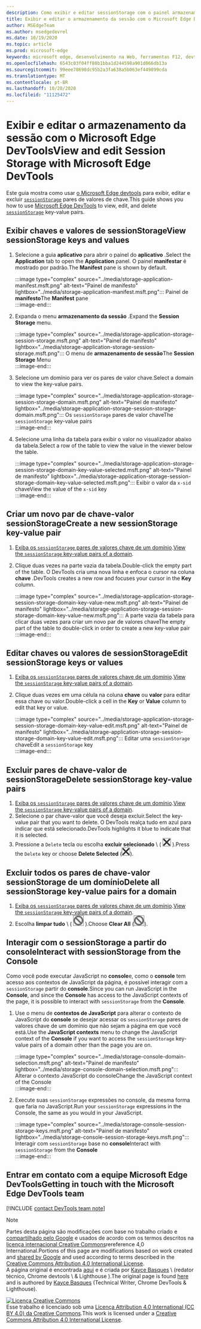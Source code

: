```yaml
---
description: Como exibir e editar sessionStorage com o painel armazenamento da sessão e o console.
title: Exibir e editar o armazenamento da sessão com o Microsoft Edge DevTools
author: MSEdgeTeam
ms.author: msedgedevrel
ms.date: 10/19/2020
ms.topic: article
ms.prod: microsoft-edge
keywords: microsoft edge, desenvolvimento na Web, ferramentas F12, devtools
ms.openlocfilehash: 6543c03f04ff80b1bba1d244598a901d066db13a
ms.sourcegitcommit: 99eee78698dc95b2a3fa638a5b063ef449899cda
ms.translationtype: MT
ms.contentlocale: pt-BR
ms.lasthandoff: 10/20/2020
ms.locfileid: "11125472"
---
```

<!-- Copyright Kayce Basques 

   Licensed under the Apache License, Version 2.0 (the "License");
   you may not use this file except in compliance with the License.
   You may obtain a copy of the License at

       https://www.apache.org/licenses/LICENSE-2.0

   Unless required by applicable law or agreed to in writing, software
   distributed under the License is distributed on an "AS IS" BASIS,
   WITHOUT WARRANTIES OR CONDITIONS OF ANY KIND, either express or implied.
   See the License for the specific language governing permissions and
   limitations under the License.  -->

# <span data-ttu-id="49a42-104">Exibir e editar o armazenamento da sessão com o Microsoft Edge DevTools</span><span class="sxs-lookup"><span data-stu-id="49a42-104">View and edit Session Storage with Microsoft Edge DevTools</span></span>  

<span data-ttu-id="49a42-105">Este guia mostra como usar [o Microsoft Edge devtools][MicrosoftEdgeDevTools] para exibir, editar e excluir [`sessionStorage`][MDNSessionStorage] pares de valores de chave.</span><span class="sxs-lookup"><span data-stu-id="49a42-105">This guide shows you how to use [Microsoft Edge DevTools][MicrosoftEdgeDevTools] to view, edit, and delete [`sessionStorage`][MDNSessionStorage] key-value pairs.</span></span>  

## <span data-ttu-id="49a42-106">Exibir chaves e valores de sessionStorage</span><span class="sxs-lookup"><span data-stu-id="49a42-106">View sessionStorage keys and values</span></span>  

1.  <span data-ttu-id="49a42-107">Selecione a guia **aplicativo** para abrir o painel do **aplicativo** .</span><span class="sxs-lookup"><span data-stu-id="49a42-107">Select the **Application** tab to open the **Application** panel.</span></span>  <span data-ttu-id="49a42-108">O painel **manifestar** é mostrado por padrão.</span><span class="sxs-lookup"><span data-stu-id="49a42-108">The **Manifest** pane is shown by default.</span></span>  
    
    :::image type="complex" source="../media/storage-application-manifest.msft.png" alt-text="Painel de manifesto" lightbox="../media/storage-application-manifest.msft.png":::
       <span data-ttu-id="49a42-110">Painel de **manifesto**</span><span class="sxs-lookup"><span data-stu-id="49a42-110">The **Manifest** pane</span></span>  
    :::image-end:::  
    
1.  <span data-ttu-id="49a42-111">Expanda o menu **armazenamento da sessão** .</span><span class="sxs-lookup"><span data-stu-id="49a42-111">Expand the **Session Storage** menu.</span></span>  
    
    :::image type="complex" source="../media/storage-application-storage-session-storage.msft.png" alt-text="Painel de manifesto" lightbox="../media/storage-application-storage-session-storage.msft.png":::
       <span data-ttu-id="49a42-113">O menu de **armazenamento de sessão**</span><span class="sxs-lookup"><span data-stu-id="49a42-113">The **Session Storage** Menu</span></span>  
    :::image-end:::  
    
1.  <span data-ttu-id="49a42-114">Selecione um domínio para ver os pares de valor chave.</span><span class="sxs-lookup"><span data-stu-id="49a42-114">Select a domain to view the key-value pairs.</span></span>  
    
    :::image type="complex" source="../media/storage-application-storage-session-storage-domain.msft.png" alt-text="Painel de manifesto" lightbox="../media/storage-application-storage-session-storage-domain.msft.png":::
       <span data-ttu-id="49a42-116">Os `sessionStorage` pares de valor chave</span><span class="sxs-lookup"><span data-stu-id="49a42-116">The `sessionStorage` key-value pairs</span></span>  
    :::image-end:::  
    
1.  <span data-ttu-id="49a42-117">Selecione uma linha da tabela para exibir o valor no visualizador abaixo da tabela.</span><span class="sxs-lookup"><span data-stu-id="49a42-117">Select a row of the table to view the value in the viewer below the table.</span></span>  
    
    :::image type="complex" source="../media/storage-application-storage-session-storage-domain-key-value-selected.msft.png" alt-text="Painel de manifesto" lightbox="../media/storage-application-storage-session-storage-domain-key-value-selected.msft.png":::
       <span data-ttu-id="49a42-119">Exibir o valor da `x-sid` chave</span><span class="sxs-lookup"><span data-stu-id="49a42-119">View the value of the `x-sid` key</span></span>  
    :::image-end:::  
    
## <span data-ttu-id="49a42-120">Criar um novo par de chave-valor sessionStorage</span><span class="sxs-lookup"><span data-stu-id="49a42-120">Create a new sessionStorage key-value pair</span></span>  

1.  <span data-ttu-id="49a42-121">[Exiba os `sessionStorage` pares de valores chave de um domínio](#view-sessionstorage-keys-and-values).</span><span class="sxs-lookup"><span data-stu-id="49a42-121">[View the `sessionStorage` key-value pairs of a domain](#view-sessionstorage-keys-and-values).</span></span>  
1.  <span data-ttu-id="49a42-122">Clique duas vezes na parte vazia da tabela.</span><span class="sxs-lookup"><span data-stu-id="49a42-122">Double-click the empty part of the table.</span></span>  <span data-ttu-id="49a42-123">O DevTools cria uma nova linha e enfoca o cursor na coluna **chave** .</span><span class="sxs-lookup"><span data-stu-id="49a42-123">DevTools creates a new row and focuses your cursor in the **Key** column.</span></span>  
    
    :::image type="complex" source="../media/storage-application-storage-session-storage-domain-key-value-new.msft.png" alt-text="Painel de manifesto" lightbox="../media/storage-application-storage-session-storage-domain-key-value-new.msft.png":::
       <span data-ttu-id="49a42-125">A parte vazia da tabela para clicar duas vezes para criar um novo par de valores chave</span><span class="sxs-lookup"><span data-stu-id="49a42-125">The empty part of the table to double-click in order to create a new key-value pair</span></span>  
    :::image-end:::  
    
## <span data-ttu-id="49a42-126">Editar chaves ou valores de sessionStorage</span><span class="sxs-lookup"><span data-stu-id="49a42-126">Edit sessionStorage keys or values</span></span>  

1.  <span data-ttu-id="49a42-127">[Exiba os `sessionStorage` pares de valores chave de um domínio](#view-sessionstorage-keys-and-values).</span><span class="sxs-lookup"><span data-stu-id="49a42-127">[View the `sessionStorage` key-value pairs of a domain](#view-sessionstorage-keys-and-values).</span></span>  
1.  <span data-ttu-id="49a42-128">Clique duas vezes em uma célula na coluna **chave** ou **valor** para editar essa chave ou valor.</span><span class="sxs-lookup"><span data-stu-id="49a42-128">Double-click a cell in the **Key** or **Value** column to edit that key or value.</span></span>  
    
    :::image type="complex" source="../media/storage-application-storage-session-storage-domain-key-value-edit.msft.png" alt-text="Painel de manifesto" lightbox="../media/storage-application-storage-session-storage-domain-key-value-edit.msft.png":::
       <span data-ttu-id="49a42-130">Editar uma `sessionStorage` chave</span><span class="sxs-lookup"><span data-stu-id="49a42-130">Edit a `sessionStorage` key</span></span>  
    :::image-end:::  
    
## <span data-ttu-id="49a42-131">Excluir pares de chave-valor de sessionStorage</span><span class="sxs-lookup"><span data-stu-id="49a42-131">Delete sessionStorage key-value pairs</span></span>  

1.  <span data-ttu-id="49a42-132">[Exiba os `sessionStorage` pares de valores chave de um domínio](#view-sessionstorage-keys-and-values).</span><span class="sxs-lookup"><span data-stu-id="49a42-132">[View the `sessionStorage` key-value pairs of a domain](#view-sessionstorage-keys-and-values).</span></span>  
1.  <span data-ttu-id="49a42-133">Selecione o par chave-valor que você deseja excluir.</span><span class="sxs-lookup"><span data-stu-id="49a42-133">Select the key-value pair that you want to delete.</span></span>  <span data-ttu-id="49a42-134">O DevTools realça tudo em azul para indicar que está selecionado.</span><span class="sxs-lookup"><span data-stu-id="49a42-134">DevTools highlights it blue to indicate that it is selected.</span></span>  
1.  <span data-ttu-id="49a42-135">Pressione a `Delete` tecla ou escolha **excluir selecionado** \ ( ![ excluir selecionado ][ImageDeleteIcon] \).</span><span class="sxs-lookup"><span data-stu-id="49a42-135">Press the `Delete` key or choose **Delete Selected** \(![Delete Selected][ImageDeleteIcon]\).</span></span>  
    
## <span data-ttu-id="49a42-136">Excluir todos os pares de chave-valor sessionStorage de um domínio</span><span class="sxs-lookup"><span data-stu-id="49a42-136">Delete all sessionStorage key-value pairs for a domain</span></span>  

1.  <span data-ttu-id="49a42-137">[Exiba os `sessionStorage` pares de valores chave de um domínio](#view-sessionstorage-keys-and-values).</span><span class="sxs-lookup"><span data-stu-id="49a42-137">[View the `sessionStorage` key-value pairs of a domain](#view-sessionstorage-keys-and-values).</span></span>  
1.  <span data-ttu-id="49a42-138">Escolha **limpar tudo** \ ( ![ limpar tudo ][ImageClearIcon] \).</span><span class="sxs-lookup"><span data-stu-id="49a42-138">Choose **Clear All** \(![Clear All][ImageClearIcon]\).</span></span>  
    
## <span data-ttu-id="49a42-139">Interagir com o sessionStorage a partir do console</span><span class="sxs-lookup"><span data-stu-id="49a42-139">Interact with sessionStorage from the Console</span></span>  

<span data-ttu-id="49a42-140">Como você pode executar JavaScript no **console**e, como o **console** tem acesso aos contextos de JavaScript da página, é possível interagir com a `sessionStorage` partir do **console**.</span><span class="sxs-lookup"><span data-stu-id="49a42-140">Since you can run JavaScript in the **Console**, and since the **Console** has access to the JavaScript contexts of the page, it is possible to interact with `sessionStorage` from the **Console**.</span></span>  

1.  <span data-ttu-id="49a42-141">Use o menu de **contextos de JavaScript** para alterar o contexto de JavaScript do **console** se desejar acessar os `sessionStorage` pares de valores chave de um domínio que não sejam a página em que você está.</span><span class="sxs-lookup"><span data-stu-id="49a42-141">Use the **JavaScript contexts** menu to change the JavaScript context of the **Console** if you want to access the `sessionStorage` key-value pairs of a domain other than the page you are on.</span></span>  
    
    :::image type="complex" source="../media/storage-console-domain-selection.msft.png" alt-text="Painel de manifesto" lightbox="../media/storage-console-domain-selection.msft.png":::
       <span data-ttu-id="49a42-143">Alterar o contexto JavaScript do console</span><span class="sxs-lookup"><span data-stu-id="49a42-143">Change the JavaScript context of the Console</span></span>  
    :::image-end:::  
    
1.  <span data-ttu-id="49a42-144">Execute suas `sessionStorage` expressões no console, da mesma forma que faria no JavaScript.</span><span class="sxs-lookup"><span data-stu-id="49a42-144">Run your `sessionStorage` expressions in the Console, the same as you would in your JavaScript.</span></span>  
    
    :::image type="complex" source="../media/storage-console-session-storage-keys.msft.png" alt-text="Painel de manifesto" lightbox="../media/storage-console-session-storage-keys.msft.png":::
       <span data-ttu-id="49a42-146">Interagir com `sessionStorage` base no **console**</span><span class="sxs-lookup"><span data-stu-id="49a42-146">Interact with `sessionStorage` from the **Console**</span></span>  
    :::image-end:::  
    
## <span data-ttu-id="49a42-147">Entrar em contato com a equipe Microsoft Edge DevTools</span><span class="sxs-lookup"><span data-stu-id="49a42-147">Getting in touch with the Microsoft Edge DevTools team</span></span>  

[!INCLUDE [contact DevTools team note](../includes/contact-devtools-team-note.md)]  

<!-- image links -->  

[ImageClearIcon]: ../media/clear-icon.msft.png  
[ImageDeleteIcon]: ../media/delete-icon.msft.png  

<!-- links -->  

[MicrosoftEdgeDevTools]: ../../devtools-guide-chromium.md "Ferramentas de desenvolvedor do Microsoft Edge (Chromium) | Documentos da Microsoft"  

[MDNSessionStorage]: https://developer.mozilla.org/docs/Web/API/Window/sessionStorage "Window. sessionStorage | MDN"  

> [!NOTE]
> <span data-ttu-id="49a42-150">Partes desta página são modificações com base no trabalho criado e [compartilhado pelo Google][GoogleSitePolicies] e usados de acordo com os termos descritos na [licença internacional Creative Commons][CCA4IL]rereference 4,0 International.</span><span class="sxs-lookup"><span data-stu-id="49a42-150">Portions of this page are modifications based on work created and [shared by Google][GoogleSitePolicies] and used according to terms described in the [Creative Commons Attribution 4.0 International License][CCA4IL].</span></span>  
> <span data-ttu-id="49a42-151">A página original é encontrada [aqui](https://developers.google.com/web/tools/chrome-devtools/storage/sessionstorage) e é criada por [Kayce Basques][KayceBasques] \ (redator técnico, Chrome devtools \ & Lighthouse \).</span><span class="sxs-lookup"><span data-stu-id="49a42-151">The original page is found [here](https://developers.google.com/web/tools/chrome-devtools/storage/sessionstorage) and is authored by [Kayce Basques][KayceBasques] \(Technical Writer, Chrome DevTools \& Lighthouse\).</span></span>  

[![Licença Creative Commons][CCby4Image]][CCA4IL]  
<span data-ttu-id="49a42-153">Esse trabalho é licenciado sob uma [Licença Attribution 4.0 International (CC BY 4.0) da Creative Commons][CCA4IL].</span><span class="sxs-lookup"><span data-stu-id="49a42-153">This work is licensed under a [Creative Commons Attribution 4.0 International License][CCA4IL].</span></span>  

[CCA4IL]: https://creativecommons.org/licenses/by/4.0  
[CCby4Image]: https://i.creativecommons.org/l/by/4.0/88x31.png  
[GoogleSitePolicies]: https://developers.google.com/terms/site-policies  
[KayceBasques]: https://developers.google.com/web/resources/contributors/kaycebasques  
